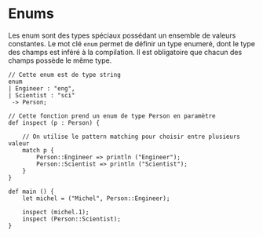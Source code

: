 # Enums

Les enum sont des types spéciaux possédant un ensemble de valeurs constantes. Le mot clé `enum` permet de définir un type enumeré, dont le type des champs est inféré à la compilation. Il est obligatoire que chacun des champs possède le même type.

```ymir
// Cette enum est de type string
enum 
| Engineer : "eng",
| Scientist : "sci"
 -> Person;

// Cette fonction prend un enum de type Person en paramètre
def inspect (p : Person) {

	// On utilise le pattern matching pour choisir entre plusieurs valeur
    match p {
        Person::Engineer => println ("Engineer");
        Person::Scientist => println ("Scientist");
    }
}

def main () {
    let michel = ("Michel", Person::Engineer);

    inspect (michel.1);
    inspect (Person::Scientist);
}
```

